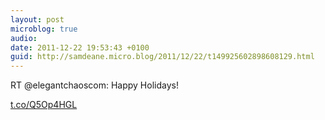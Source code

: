 ```yaml
---
layout: post
microblog: true
audio: 
date: 2011-12-22 19:53:43 +0100
guid: http://samdeane.micro.blog/2011/12/22/t149925602898608129.html
---
```

RT @elegantchaoscom: Happy Holidays!

[t.co/Q5Op4HGL](http://t.co/Q5Op4HGL)
